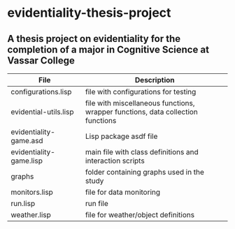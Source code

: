 # evidentiality-thesis-project
A thesis project on evidentiality for the completion of a major in Cognitive Science at Vassar College
-----------------------------------------------------------------------------------------------
| File                  |  Description                          |
|--------------------   | ------------------------------------- |
| configurations.lisp   | file with configurations for testing |
| evidential-utils.lisp | file with miscellaneous functions, wrapper functions, data collection functions |
| evidentiality-game.asd | Lisp package asdf file                                      |
| evidentiality-game.lisp | main file with class definitions and interaction scripts |
| graphs                  | folder containing graphs used in the study              |
| monitors.lisp           |  file for data monitoring                               |
| run.lisp               |  run file                                                |
| weather.lisp           | file for weather/object definitions                      |

